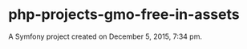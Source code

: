 php-projects-gmo-free-in-assets
===============================

A Symfony project created on December 5, 2015, 7:34 pm.
